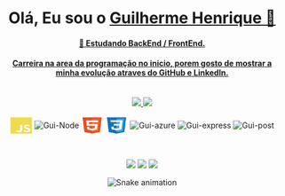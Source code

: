 <div align="center">
<h1>Olá, Eu sou o <a href=https://www.linkedin.com/in/guilherme-silva-5a39b51b2/>Guilherme Henrique 👋</h1>

  
  <h4 align="center">
    🌱 Estudando BackEnd / FrontEnd.
  </h4>
  
<h4 align="center">
    Carreira na area da programação no inicio, porem gosto de mostrar a minha evolução atraves do GitHub e Linkedln.
</h4>
<br>

</div>

<div align="center">
  <a href="https://github.com/Guilherme-SilvaH">
  <img height="150em" src="https://github-readme-stats.vercel.app/api?username=Guilherme-SilvaH&show_icons=true&hide=contribs,prs&cache_seconds=86400&theme=monokai"/>

  <img height="150em" src="https://github-readme-stats.vercel.app/api/top-langs/?username=Guilherme-SilvaH&layout=compact&theme=monokai"/>
  </a>
</div>

<div align="center" style="display: inline_block"><br>
  <img align="center" alt="Gui-Js" height="30" width="40" src="https://raw.githubusercontent.com/devicons/devicon/master/icons/javascript/javascript-plain.svg">
  <img align="center" alt="Gui-Node" height="30" width="40" src="https://cdn.jsdelivr.net/gh/devicons/devicon/icons/nodejs/nodejs-original-wordmark.svg">
  <img align="center" alt="Gui-HTML" height="30" width="40" src="https://raw.githubusercontent.com/devicons/devicon/master/icons/html5/html5-original.svg">
  <img align="center" alt="Gui-CSS" height="30" width="40" src="https://raw.githubusercontent.com/devicons/devicon/master/icons/css3/css3-original.svg">
  <img align="center" alt="Gui-azure" height="30" width="40"src="https://cdn.jsdelivr.net/gh/devicons/devicon/icons/azure/azure-original-wordmark.svg">
  <img align="center" alt="Gui-express" height="30" width="40" src="https://cdn.jsdelivr.net/gh/devicons/devicon/icons/express/express-original-wordmark.svg">
  <img align="center" alt="Gui-post" height="30" width="40" src="https://cdn.jsdelivr.net/gh/devicons/devicon/icons/postgresql/postgresql-original-wordmark.svg" />
</div>

##

<div align="center" valign="top"><br> 
  <a href="https://www.instagram.com/guisilvvaa" target="_blank"><img src="https://img.shields.io/badge/-Instagram-%23E4405F?style=for-the-badge&logo=instagram&logoColor=white" target="_blank"></a>
  <a href = "mailto:guifuturodev@gmail.com"><img src="https://img.shields.io/badge/-Gmail-%23333?style=for-the-badge&logo=gmail&logoColor=white" target="_blank"></a>
  <a href="https://www.linkedin.com/in/guilherme-silva-5a39b51b2/" target="_blank"><img src="https://img.shields.io/badge/-LinkedIn-%230077B5?style=for-the-badge&logo=linkedin&logoColor=white" target="_blank"></a> 
</div>

<div align="center">

  ![Snake animation](https://github.com/danielbped/danielbped/blob/output/github-contribution-grid-snake.svg)

</div>
